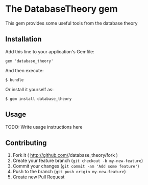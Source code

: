 # The DatabaseTheory gem 

This gem provides some useful tools from the database theory

## Installation

Add this line to your application's Gemfile:

    gem 'database_theory'

And then execute:

    $ bundle

Or install it yourself as:

    $ gem install database_theory

## Usage

TODO: Write usage instructions here

## Contributing

1. Fork it ( http://github.com/<my-github-username>/database_theory/fork )
2. Create your feature branch (`git checkout -b my-new-feature`)
3. Commit your changes (`git commit -am 'Add some feature'`)
4. Push to the branch (`git push origin my-new-feature`)
5. Create new Pull Request

